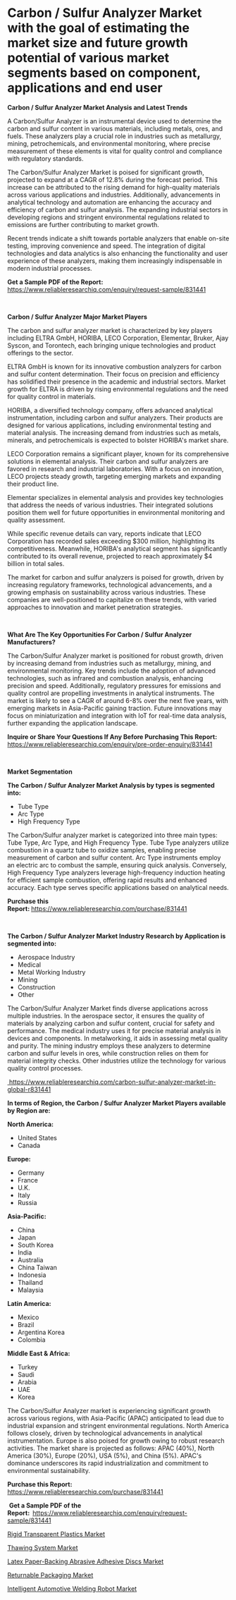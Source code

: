 <p><h1>Carbon / Sulfur Analyzer Market with the goal of estimating the market size and future growth potential of various market segments based on component, applications and end user</h1></p><p><strong>Carbon / Sulfur Analyzer Market Analysis and Latest Trends</strong></p>
<p><p>A Carbon/Sulfur Analyzer is an instrumental device used to determine the carbon and sulfur content in various materials, including metals, ores, and fuels. These analyzers play a crucial role in industries such as metallurgy, mining, petrochemicals, and environmental monitoring, where precise measurement of these elements is vital for quality control and compliance with regulatory standards.</p><p>The Carbon/Sulfur Analyzer Market is poised for significant growth, projected to expand at a CAGR of 12.8% during the forecast period. This increase can be attributed to the rising demand for high-quality materials across various applications and industries. Additionally, advancements in analytical technology and automation are enhancing the accuracy and efficiency of carbon and sulfur analysis. The expanding industrial sectors in developing regions and stringent environmental regulations related to emissions are further contributing to market growth. </p><p>Recent trends indicate a shift towards portable analyzers that enable on-site testing, improving convenience and speed. The integration of digital technologies and data analytics is also enhancing the functionality and user experience of these analyzers, making them increasingly indispensable in modern industrial processes.</p></p>
<p><strong>Get a Sample PDF of the Report:&nbsp;</strong> <a href="https://www.reliableresearchiq.com/enquiry/request-sample/831441?utm_campaign=1137&utm_medium=2&utm_source=Github&utm_content=ia&utm_term=08102024&utm_id=carbon-sulfur-analyzer">https://www.reliableresearchiq.com/enquiry/request-sample/831441</a></p>
<p>&nbsp;</p>
<p><strong>Carbon / Sulfur Analyzer Major Market Players</strong></p>
<p><p>The carbon and sulfur analyzer market is characterized by key players including ELTRA GmbH, HORIBA, LECO Corporation, Elementar, Bruker, Ajay Syscon, and Torontech, each bringing unique technologies and product offerings to the sector.</p><p>ELTRA GmbH is known for its innovative combustion analyzers for carbon and sulfur content determination. Their focus on precision and efficiency has solidified their presence in the academic and industrial sectors. Market growth for ELTRA is driven by rising environmental regulations and the need for quality control in materials.</p><p>HORIBA, a diversified technology company, offers advanced analytical instrumentation, including carbon and sulfur analyzers. Their products are designed for various applications, including environmental testing and material analysis. The increasing demand from industries such as metals, minerals, and petrochemicals is expected to bolster HORIBA's market share.</p><p>LECO Corporation remains a significant player, known for its comprehensive solutions in elemental analysis. Their carbon and sulfur analyzers are favored in research and industrial laboratories. With a focus on innovation, LECO projects steady growth, targeting emerging markets and expanding their product line.</p><p>Elementar specializes in elemental analysis and provides key technologies that address the needs of various industries. Their integrated solutions position them well for future opportunities in environmental monitoring and quality assessment.</p><p>While specific revenue details can vary, reports indicate that LECO Corporation has recorded sales exceeding $300 million, highlighting its competitiveness. Meanwhile, HORIBA's analytical segment has significantly contributed to its overall revenue, projected to reach approximately $4 billion in total sales.</p><p>The market for carbon and sulfur analyzers is poised for growth, driven by increasing regulatory frameworks, technological advancements, and a growing emphasis on sustainability across various industries. These companies are well-positioned to capitalize on these trends, with varied approaches to innovation and market penetration strategies.</p></p>
<p>&nbsp;</p>
<p><strong>What Are The Key Opportunities For Carbon / Sulfur Analyzer Manufacturers?</strong></p>
<p><p>The Carbon/Sulfur Analyzer market is positioned for robust growth, driven by increasing demand from industries such as metallurgy, mining, and environmental monitoring. Key trends include the adoption of advanced technologies, such as infrared and combustion analysis, enhancing precision and speed. Additionally, regulatory pressures for emissions and quality control are propelling investments in analytical instruments. The market is likely to see a CAGR of around 6-8% over the next five years, with emerging markets in Asia-Pacific gaining traction. Future innovations may focus on miniaturization and integration with IoT for real-time data analysis, further expanding the application landscape.</p></p>
<p><strong>Inquire or Share Your Questions If Any Before Purchasing This Report:</strong> <a href="https://www.reliableresearchiq.com/enquiry/pre-order-enquiry/831441?utm_campaign=1137&utm_medium=2&utm_source=Github&utm_content=ia&utm_term=08102024&utm_id=carbon-sulfur-analyzer">https://www.reliableresearchiq.com/enquiry/pre-order-enquiry/831441</a></p>
<p>&nbsp;</p>
<p><strong>Market Segmentation</strong></p>
<p><strong>The Carbon / Sulfur Analyzer Market Analysis by types is segmented into:</strong></p>
<p><ul><li>Tube Type</li><li>Arc Type</li><li>High Frequency Type</li></ul></p>
<p><p>The Carbon/Sulfur analyzer market is categorized into three main types: Tube Type, Arc Type, and High Frequency Type. Tube Type analyzers utilize combustion in a quartz tube to oxidize samples, enabling precise measurement of carbon and sulfur content. Arc Type instruments employ an electric arc to combust the sample, ensuring quick analysis. Conversely, High Frequency Type analyzers leverage high-frequency induction heating for efficient sample combustion, offering rapid results and enhanced accuracy. Each type serves specific applications based on analytical needs.</p></p>
<p><strong>Purchase this Report:&nbsp;</strong><a href="https://www.reliableresearchiq.com/purchase/831441?utm_campaign=1137&utm_medium=2&utm_source=Github&utm_content=ia&utm_term=08102024&utm_id=carbon-sulfur-analyzer">https://www.reliableresearchiq.com/purchase/831441</a></p>
<p>&nbsp;</p>
<p><strong>The Carbon / Sulfur Analyzer Market Industry Research by Application is segmented into:</strong></p>
<p><ul><li>Aerospace Industry</li><li>Medical</li><li>Metal Working Industry</li><li>Mining</li><li>Construction</li><li>Other</li></ul></p>
<p><p>The Carbon/Sulfur Analyzer Market finds diverse applications across multiple industries. In the aerospace sector, it ensures the quality of materials by analyzing carbon and sulfur content, crucial for safety and performance. The medical industry uses it for precise material analysis in devices and components. In metalworking, it aids in assessing metal quality and purity. The mining industry employs these analyzers to determine carbon and sulfur levels in ores, while construction relies on them for material integrity checks. Other industries utilize the technology for various quality control processes.</p></p>
<p><a href="https://www.reliableresearchiq.com/carbon-sulfur-analyzer-market-in-global-r831441?utm_campaign=1137&utm_medium=2&utm_source=Github&utm_content=ia&utm_term=08102024&utm_id=carbon-sulfur-analyzer">&nbsp;https://www.reliableresearchiq.com/carbon-sulfur-analyzer-market-in-global-r831441</a></p>
<p><strong>In terms of Region, the Carbon / Sulfur Analyzer Market Players available by Region are:</strong></p>
<p>
    <p> <strong> North America: </strong>
        <ul>
            <li>United States</li>
            <li>Canada</li>
        </ul>
        </p> 
    <p> <strong> Europe: </strong>
        <ul>
            <li>Germany</li>
            <li>France</li>
            <li>U.K.</li>
            <li>Italy</li>
            <li>Russia</li>
        </ul>
        </p> 
    <p> <strong> Asia-Pacific: </strong>
        <ul>
            <li>China</li>
            <li>Japan</li>
            <li>South Korea</li>
            <li>India</li>
            <li>Australia</li>
            <li>China Taiwan</li>
            <li>Indonesia</li>
            <li>Thailand</li>
            <li>Malaysia</li>
        </ul>
        </p> 
    <p> <strong> Latin America: </strong>
        <ul>
            <li>Mexico</li>
            <li>Brazil</li>
            <li>Argentina Korea</li>
            <li>Colombia</li>
        </ul>
        </p> 
    <p> <strong> Middle East & Africa: </strong>
        <ul>
            <li>Turkey</li>
            <li>Saudi</li>
            <li>Arabia</li>
            <li>UAE</li>
            <li>Korea</li>
        </ul>
    </p>
    </p>
<p><p>The Carbon/Sulfur Analyzer market is experiencing significant growth across various regions, with Asia-Pacific (APAC) anticipated to lead due to industrial expansion and stringent environmental regulations. North America follows closely, driven by technological advancements in analytical instrumentation. Europe is also poised for growth owing to robust research activities. The market share is projected as follows: APAC (40%), North America (30%), Europe (20%), USA (5%), and China (5%). APAC's dominance underscores its rapid industrialization and commitment to environmental sustainability.</p></p>
<p><strong>Purchase this Report: </strong><a href="https://www.reliableresearchiq.com/purchase/831441?utm_campaign=1137&utm_medium=2&utm_source=Github&utm_content=ia&utm_term=08102024&utm_id=carbon-sulfur-analyzer">https://www.reliableresearchiq.com/purchase/831441</a></p>
<p>&nbsp;<strong>Get a Sample PDF of the Report:&nbsp;&nbsp;</strong><a href="https://www.reliableresearchiq.com/enquiry/request-sample/831441?utm_campaign=1137&utm_medium=2&utm_source=Github&utm_content=ia&utm_term=08102024&utm_id=carbon-sulfur-analyzer">https://www.reliableresearchiq.com/enquiry/request-sample/831441</a></p>
<p><strong></strong></p>
<p><p><a href="https://www.linkedin.com/pulse/rigid-transparent-plastics-market-global-insights-sales-bhlze?utm_campaign=1137&utm_medium=2&utm_source=Github&utm_content=ia&utm_term=08102024&utm_id=carbon-sulfur-analyzer">Rigid Transparent Plastics Market</a></p><p><a href="https://www.linkedin.com/pulse/global-thawing-system-market-status-2024-2031-forecast-l8sjc?utm_campaign=1137&utm_medium=2&utm_source=Github&utm_content=ia&utm_term=08102024&utm_id=carbon-sulfur-analyzer">Thawing System Market</a></p><p><a href="https://github.com/luciusb1axmol/Market-Research-Report-List-1/blob/main/latex-paper-backing-abrasive-adhesive-discs-market.md?utm_campaign=1137&utm_medium=2&utm_source=Github&utm_content=ia&utm_term=08102024&utm_id=carbon-sulfur-analyzer">Latex Paper-Backing Abrasive Adhesive Discs Market</a></p><p><a href="https://www.linkedin.com/pulse/investment-opportunities-returnable-packaging-sector-8vjxe?utm_campaign=1137&utm_medium=2&utm_source=Github&utm_content=ia&utm_term=08102024&utm_id=carbon-sulfur-analyzer">Returnable Packaging Market</a></p><p><a href="https://github.com/roydonhol47/Market-Research-Report-List-1/blob/main/intelligent-automotive-welding-robot-market.md?utm_campaign=1137&utm_medium=2&utm_source=Github&utm_content=ia&utm_term=08102024&utm_id=carbon-sulfur-analyzer">Intelligent Automotive Welding Robot Market</a></p></p>